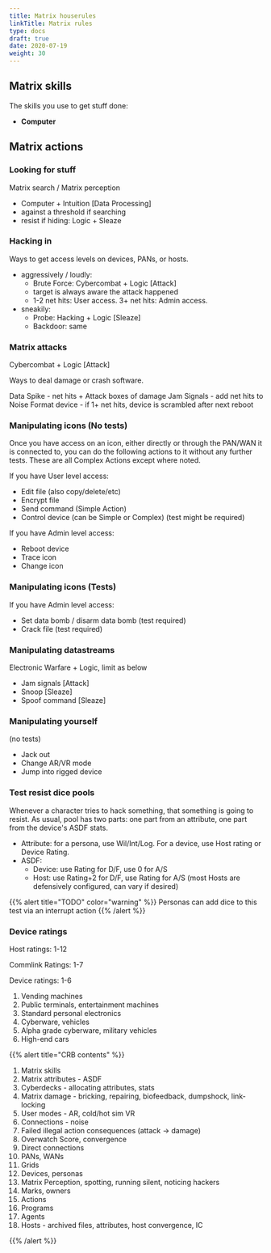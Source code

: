 ```yaml
---
title: Matrix houserules
linkTitle: Matrix rules
type: docs
draft: true
date: 2020-07-19
weight: 30
---
```


## Matrix skills

The skills you use to get stuff done:

* **Computer**

## Matrix actions

### Looking for stuff

Matrix search / Matrix perception

* Computer + Intuition \[Data Processing\]
* against a threshold if searching
* resist if hiding: Logic + Sleaze

### Hacking in

Ways to get access levels on devices, PANs, or hosts.

* aggressively / loudly:
	* Brute Force: Cybercombat + Logic \[Attack\]
	* target is always aware the attack happened
	* 1-2 net hits: User access. 3+ net hits: Admin access.
* sneakily:
	* Probe: Hacking + Logic \[Sleaze\]
	* Backdoor: same

### Matrix attacks

Cybercombat + Logic \[Attack\]

Ways to deal damage or crash software.

Data Spike - net hits + Attack boxes of damage
Jam Signals - add net hits to Noise
Format device - if 1+ net hits, device is scrambled after next reboot

### Manipulating icons (No tests)

Once you have access on an icon, either directly or through the PAN/WAN it is connected to, you can do the following actions to it without any further tests. These are all Complex Actions except where noted.

If you have User level access:

* Edit file (also copy/delete/etc)
* Encrypt file
* Send command (Simple Action)
* Control device (can be Simple or Complex) (test might be required)

If you have Admin level access:

* Reboot device
* Trace icon
* Change icon

### Manipulating icons (Tests)

If you have Admin level access:

* Set data bomb / disarm data bomb (test required)
* Crack file (test required)

### Manipulating datastreams

Electronic Warfare + Logic, limit as below

* Jam signals \[Attack\]
* Snoop \[Sleaze\]
* Spoof command \[Sleaze\]

### Manipulating yourself

(no tests)

* Jack out
* Change AR/VR mode
* Jump into rigged device

### Test resist dice pools

Whenever a character tries to hack something, that something is going to resist. As usual, pool has two parts: one part from an attribute, one part from the device's ASDF stats.

* Attribute: for a persona, use Wil/Int/Log. For a device, use Host rating or Device Rating.
* ASDF:
	* Device: use Rating for D/F, use 0 for A/S
	* Host: use Rating+2 for D/F, use Rating for A/S (most Hosts are defensively configured, can vary if desired)


{{% alert title="TODO" color="warning" %}}
Personas can add dice to this test via an interrupt action
{{% /alert %}} 

### Device ratings

Host ratings: 1-12

Commlink Ratings: 1-7

Device ratings: 1-6

1. Vending machines
2. Public terminals, entertainment machines
3. Standard personal electronics
4. Cyberware, vehicles
5. Alpha grade cyberware, military vehicles 
6. High-end cars


{{% alert title="CRB contents" %}}
1. Matrix skills
2. Matrix attributes - ASDF
3. Cyberdecks - allocating attributes, stats
4. Matrix damage - bricking, repairing, biofeedback, dumpshock, link-locking
5. User modes - AR, cold/hot sim VR
6. Connections - noise
7. Failed illegal action consequences (attack -> damage)
8. Overwatch Score, convergence
9. Direct connections
10. PANs, WANs
11. Grids
12. Devices, personas
13. Matrix Perception, spotting, running silent, noticing hackers
14. Marks, owners
15. Actions
16. Programs
17. Agents
18. Hosts - archived files, attributes, host convergence, IC

{{% /alert %}} 

